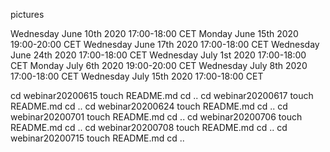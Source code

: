 pictures


Wednesday June 10th 2020 17:00-18:00 CET
Monday June 15th 2020 19:00-20:00 CET
Wednesday June 17th 2020 17:00-18:00 CET
Wednesday June 24th 2020 17:00-18:00 CET
Wednesday July 1st 2020 17:00-18:00 CET
Monday July 6th 2020 19:00-20:00 CET
Wednesday July 8th 2020 17:00-18:00 CET
Wednesday July 15th 2020 17:00-18:00 CET


cd webinar20200615
touch README.md
cd ..
cd webinar20200617
touch README.md
cd ..
cd webinar20200624
touch README.md
cd ..
cd webinar20200701
touch README.md
cd ..
cd webinar20200706
touch README.md
cd ..
cd webinar20200708
touch README.md
cd ..
cd webinar20200715
touch README.md
cd ..
